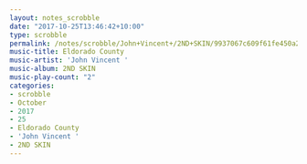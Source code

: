 ```yaml
---
layout: notes_scrobble
date: "2017-10-25T13:46:42+10:00"
type: scrobble
permalink: /notes/scrobble/John+Vincent+/2ND+SKIN/9937067c609f61fe450a253996387684a5f0d665.html
music-title: Eldorado County
music-artist: 'John Vincent '
music-album: 2ND SKIN
music-play-count: "2"
categories:
- scrobble
- October
- 2017
- 25
- Eldorado County
- 'John Vincent '
- 2ND SKIN
---
```

